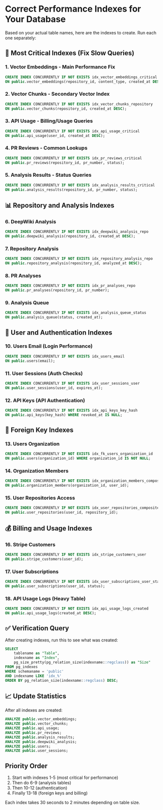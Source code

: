 # Correct Performance Indexes for Your Database

Based on your actual table names, here are the indexes to create. Run each one separately:

## 🚨 Most Critical Indexes (Fix Slow Queries)

### 1. Vector Embeddings - Main Performance Fix
```sql
CREATE INDEX CONCURRENTLY IF NOT EXISTS idx_vector_embeddings_critical
ON public.vector_embeddings(repository_id, content_type, created_at DESC);
```

### 2. Vector Chunks - Secondary Vector Index
```sql
CREATE INDEX CONCURRENTLY IF NOT EXISTS idx_vector_chunks_repository
ON public.vector_chunks(repository_id, created_at DESC);
```

### 3. API Usage - Billing/Usage Queries
```sql
CREATE INDEX CONCURRENTLY IF NOT EXISTS idx_api_usage_critical
ON public.api_usage(user_id, created_at DESC);
```

### 4. PR Reviews - Common Lookups
```sql
CREATE INDEX CONCURRENTLY IF NOT EXISTS idx_pr_reviews_critical
ON public.pr_reviews(repository_id, pr_number, status);
```

### 5. Analysis Results - Status Queries
```sql
CREATE INDEX CONCURRENTLY IF NOT EXISTS idx_analysis_results_critical
ON public.analysis_results(repository_id, pr_number, status);
```

## 📊 Repository and Analysis Indexes

### 6. DeepWiki Analysis
```sql
CREATE INDEX CONCURRENTLY IF NOT EXISTS idx_deepwiki_analysis_repo
ON public.deepwiki_analysis(repository_id, created_at DESC);
```

### 7. Repository Analysis
```sql
CREATE INDEX CONCURRENTLY IF NOT EXISTS idx_repository_analysis_repo
ON public.repository_analysis(repository_id, analyzed_at DESC);
```

### 8. PR Analyses
```sql
CREATE INDEX CONCURRENTLY IF NOT EXISTS idx_pr_analyses_repo
ON public.pr_analyses(repository_id, pr_number);
```

### 9. Analysis Queue
```sql
CREATE INDEX CONCURRENTLY IF NOT EXISTS idx_analysis_queue_status
ON public.analysis_queue(status, created_at);
```

## 👤 User and Authentication Indexes

### 10. Users Email (Login Performance)
```sql
CREATE INDEX CONCURRENTLY IF NOT EXISTS idx_users_email
ON public.users(email);
```

### 11. User Sessions (Auth Checks)
```sql
CREATE INDEX CONCURRENTLY IF NOT EXISTS idx_user_sessions_user
ON public.user_sessions(user_id, expires_at);
```

### 12. API Keys (API Authentication)
```sql
CREATE INDEX CONCURRENTLY IF NOT EXISTS idx_api_keys_key_hash
ON public.api_keys(key_hash) WHERE revoked_at IS NULL;
```

## 🔗 Foreign Key Indexes

### 13. Users Organization
```sql
CREATE INDEX CONCURRENTLY IF NOT EXISTS idx_fk_users_organization_id
ON public.users(organization_id) WHERE organization_id IS NOT NULL;
```

### 14. Organization Members
```sql
CREATE INDEX CONCURRENTLY IF NOT EXISTS idx_organization_members_composite
ON public.organization_members(organization_id, user_id);
```

### 15. User Repositories Access
```sql
CREATE INDEX CONCURRENTLY IF NOT EXISTS idx_user_repositories_composite
ON public.user_repositories(user_id, repository_id);
```

## 💰 Billing and Usage Indexes

### 16. Stripe Customers
```sql
CREATE INDEX CONCURRENTLY IF NOT EXISTS idx_stripe_customers_user
ON public.stripe_customers(user_id);
```

### 17. User Subscriptions
```sql
CREATE INDEX CONCURRENTLY IF NOT EXISTS idx_user_subscriptions_user_status
ON public.user_subscriptions(user_id, status);
```

### 18. API Usage Logs (Heavy Table)
```sql
CREATE INDEX CONCURRENTLY IF NOT EXISTS idx_api_usage_logs_created
ON public.api_usage_logs(created_at DESC);
```

## ✅ Verification Query

After creating indexes, run this to see what was created:

```sql
SELECT 
    tablename as "Table",
    indexname as "Index",
    pg_size_pretty(pg_relation_size(indexname::regclass)) as "Size"
FROM pg_indexes
WHERE schemaname = 'public'
AND indexname LIKE 'idx_%'
ORDER BY pg_relation_size(indexname::regclass) DESC;
```

## 📈 Update Statistics

After all indexes are created:

```sql
ANALYZE public.vector_embeddings;
ANALYZE public.vector_chunks;
ANALYZE public.api_usage;
ANALYZE public.pr_reviews;
ANALYZE public.analysis_results;
ANALYZE public.deepwiki_analysis;
ANALYZE public.users;
ANALYZE public.user_sessions;
```

## Priority Order

1. Start with indexes 1-5 (most critical for performance)
2. Then do 6-9 (analysis tables)
3. Then 10-12 (authentication)
4. Finally 13-18 (foreign keys and billing)

Each index takes 30 seconds to 2 minutes depending on table size.
